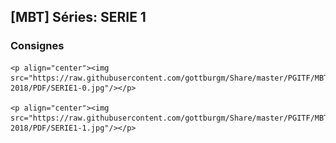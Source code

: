 ## [MBT] Séries: SERIE 1

### Consignes

    <p align="center"><img src="https://raw.githubusercontent.com/gottburgm/Share/master/PGITF/MBT/Exercices/2017-2018/PDF/SERIE1-0.jpg"/></p>
    
    <p align="center"><img src="https://raw.githubusercontent.com/gottburgm/Share/master/PGITF/MBT/Exercices/2017-2018/PDF/SERIE1-1.jpg"/></p> 